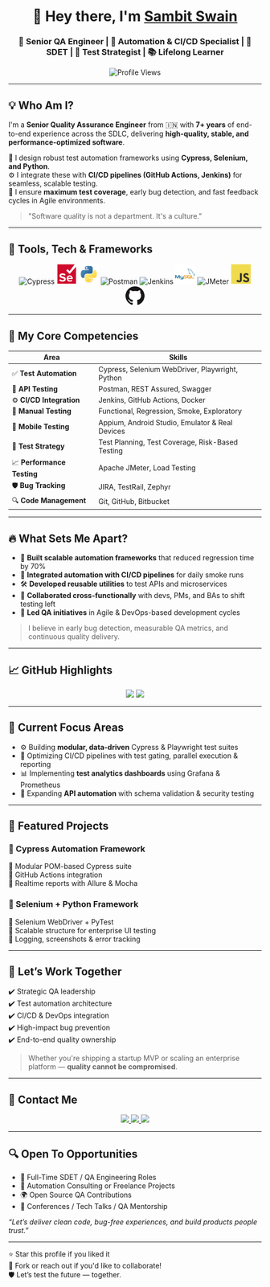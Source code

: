 <h1 align="center">👋 Hey there, I'm <a href="https://github.com/Sambitswain15" target="_blank">Sambit Swain</a></h1>
<h3 align="center">🚀 Senior QA Engineer | 🧪 Automation & CI/CD Specialist | 🧠 SDET | 💼 Test Strategist | 📚 Lifelong Learner</h3>

<p align="center">
  <img src="https://komarev.com/ghpvc/?username=sambitswain15&label=Profile%20Views&color=0e75b6&style=flat" alt="Profile Views" />
</p>

---

## 💡 Who Am I?

I'm a **Senior Quality Assurance Engineer** from 🇮🇳 with **7+ years** of end-to-end experience across the SDLC, delivering **high-quality, stable, and performance-optimized software**.

🧪 I design robust test automation frameworks using **Cypress, Selenium, and Python**.  
⚙️ I integrate these with **CI/CD pipelines (GitHub Actions, Jenkins)** for seamless, scalable testing.  
🚀 I ensure **maximum test coverage**, early bug detection, and fast feedback cycles in Agile environments.

> "Software quality is not a department. It's a culture."

---

## 🧰 Tools, Tech & Frameworks

<p align="center">
  <img src="https://raw.githubusercontent.com/simple-icons/simple-icons/6e46ec1fc23b60c8fd0d2f2ff46db82e16dbd75f/icons/cypress.svg" width="40" title="Cypress" />
  <img src="https://raw.githubusercontent.com/devicons/devicon/master/icons/selenium/selenium-original.svg" width="40" title="Selenium" />
  <img src="https://raw.githubusercontent.com/devicons/devicon/master/icons/python/python-original.svg" width="40" title="Python" />
  <img src="https://www.vectorlogo.zone/logos/postman/postman-icon.svg" width="40" title="Postman" />
  <img src="https://www.vectorlogo.zone/logos/jenkins/jenkins-icon.svg" width="40" title="Jenkins" />
  <img src="https://raw.githubusercontent.com/devicons/devicon/master/icons/mysql/mysql-original-wordmark.svg" width="40" title="MySQL" />
  <img src="https://www.vectorlogo.zone/logos/apache_jmeter/apache_jmeter-icon.svg" width="40" title="JMeter" />
  <img src="https://raw.githubusercontent.com/devicons/devicon/master/icons/javascript/javascript-original.svg" width="40" title="JavaScript" />
  <img src="https://raw.githubusercontent.com/devicons/devicon/master/icons/github/github-original.svg" width="40" title="GitHub" />
</p>

---

## 🎯 My Core Competencies

| Area | Skills |
|------|--------|
| ✅ **Test Automation** | Cypress, Selenium WebDriver, Playwright, Python |
| 🔗 **API Testing** | Postman, REST Assured, Swagger |
| ⚙️ **CI/CD Integration** | Jenkins, GitHub Actions, Docker |
| 🧪 **Manual Testing** | Functional, Regression, Smoke, Exploratory |
| 📱 **Mobile Testing** | Appium, Android Studio, Emulator & Real Devices |
| 🧠 **Test Strategy** | Test Planning, Test Coverage, Risk-Based Testing |
| 📈 **Performance Testing** | Apache JMeter, Load Testing |
| 🛡️ **Bug Tracking** | JIRA, TestRail, Zephyr |
| 🔍 **Code Management** | Git, GitHub, Bitbucket |

---

## 🔥 What Sets Me Apart?

- 🚀 **Built scalable automation frameworks** that reduced regression time by 70%
- 🧬 **Integrated automation with CI/CD pipelines** for daily smoke runs
- 🛠️ **Developed reusable utilities** to test APIs and microservices
- 🎯 **Collaborated cross-functionally** with devs, PMs, and BAs to shift testing left
- 🧠 **Led QA initiatives** in Agile & DevOps-based development cycles

> I believe in early bug detection, measurable QA metrics, and continuous quality delivery.

---

## 📈 GitHub Highlights

<p align="center">
  <img src="https://github-readme-stats.vercel.app/api?username=sambitswain15&show_icons=true&theme=tokyonight" height="160px" />
  <img src="https://github-readme-stats.vercel.app/api/top-langs/?username=sambitswain15&layout=compact&theme=tokyonight" height="160px" />
</p>

---

## 🌱 Current Focus Areas

- ⚙️ Building **modular, data-driven** Cypress & Playwright test suites
- 🔁 Optimizing CI/CD pipelines with test gating, parallel execution & reporting
- 📊 Implementing **test analytics dashboards** using Grafana & Prometheus
- 🧪 Expanding **API automation** with schema validation & security testing

---

## 📂 Featured Projects

### 🔧 Cypress Automation Framework  
🔹 Modular POM-based Cypress suite  
🔹 GitHub Actions integration  
🔹 Realtime reports with Allure & Mocha

### 🧪 Selenium + Python Framework  
🔹 Selenium WebDriver + PyTest  
🔹 Scalable structure for enterprise UI testing  
🔹 Logging, screenshots & error tracking

---

## 🤝 Let’s Work Together

✔️ Strategic QA leadership  
✔️ Test automation architecture  
✔️ CI/CD & DevOps integration  
✔️ High-impact bug prevention  
✔️ End-to-end quality ownership

> Whether you're shipping a startup MVP or scaling an enterprise platform — **quality cannot be compromised**.

---

## 💬 Contact Me

<p align="center">
  <a href="mailto:sambitswain15@gmail.com" target="_blank">
    <img src="https://img.shields.io/badge/Email-sambitswain15%40gmail.com-red?style=for-the-badge&logo=gmail" />
  </a>
  <a href="https://www.linkedin.com/in/sambit-swain-732b0066/" target="_blank">
    <img src="https://img.shields.io/badge/LinkedIn-Sambit%20Swain-blue?style=for-the-badge&logo=linkedin" />
  </a>
  <a href="https://twitter.com/SambitSwainQA" target="_blank">
    <img src="https://img.shields.io/badge/Twitter-@SambitSwainQA-blue?style=for-the-badge&logo=twitter" />
  </a>
</p>

---

## 🔍 Open To Opportunities

- 💼 Full-Time SDET / QA Engineering Roles  
- 🧪 Automation Consulting or Freelance Projects  
- 🌍 Open Source QA Contributions  
- 🎤 Conferences / Tech Talks / QA Mentorship  

_“Let’s deliver clean code, bug-free experiences, and build products people trust.”_

---

⭐ Star this profile if you liked it  
🔁 Fork or reach out if you'd like to collaborate!  
🛡️ Let’s test the future — together.


